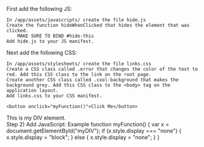 First add the following JS:

    In /app/assets/javascripts/ create the file hide.js
    Create the function hideWhenClicked that hides the element that was clicked.
        MAKE SURE TO BIND #hide-this
    Add hide.js to your JS manifest.

Next add the following CSS:

    In /app/assets/stylesheets/ create the file links.css
    Create a CSS class called .error that changes the color of the text to red. Add this CSS class to the link on the root page.
    Create another CSS class called .cool-background that makes the background grey. Add this CSS class to the <body> tag on the application layout.
    Add links.css to your CSS manifest.

	<button onclick="myFunction()">Click Me</button>

   <div id="myDIV">
     This is my DIV element.
   </div>
   Step 2) Add JavaScript:
   Example
   function myFunction() {
     var x = document.getElementById("myDIV");
     if (x.style.display === "none") {
       x.style.display = "block";
     } else {
       x.style.display = "none";
     }
   }
